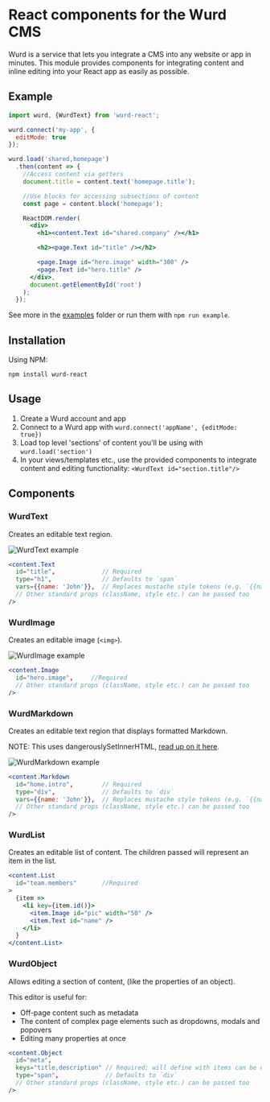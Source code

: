 # React components for the Wurd CMS
Wurd is a service that lets you integrate a CMS into any website or app in minutes.  This module provides components for integrating content and inline editing into your React app as easily as possible.


## Example
```jsx
import wurd, {WurdText} from 'wurd-react';

wurd.connect('my-app', {
  editMode: true
});

wurd.load('shared,homepage')
  .then(content => {
    //Access content via getters
    document.title = content.text('homepage.title');

    //Use blocks for accessing subsections of content
    const page = content.block('homepage');

    ReactDOM.render(
      <div>
        <h1><content.Text id="shared.company" /></h1>

        <h2><page.Text id="title" /></h2>

        <page.Image id="hero.image" width="300" />
        <page.Text id="hero.title" />
      </div>, 
      document.getElementById('root')
    );
  });
```

See more in the [examples](https://github.com/wurdcms/wurd-react/tree/master/examples) folder or run them with `npm run example`.


## Installation
Using NPM:
```
npm install wurd-react
```

## Usage
1. Create a Wurd account and app
2. Connect to a Wurd app with `wurd.connect('appName', {editMode: true})`
3. Load top level 'sections' of content you'll be using with `wurd.load('section')`
4. In your views/templates etc., use the provided components to integrate content and editing functionality: `<WurdText id="section.title"/>`


## Components
### WurdText
Creates an editable text region.

![WurdText example](https://wurdcms.github.io/images/text-vars.gif)

```jsx
<content.Text
  id="title",             // Required
  type="h1",              // Defaults to `span` 
  vars={{name: 'John'}},  // Replaces mustache style tokens (e.g. `{{name}}`) with the given data
  // Other standard props (className, style etc.) can be passed too
/>
```

### WurdImage
Creates an editable image (`<img>`).

![WurdImage example](https://wurdcms.github.io/images/image.gif)

```jsx
<content.Image
  id="hero.image",     //Required
  // Other standard props (className, style etc.) can be passed too
/>
```

### WurdMarkdown
Creates an editable text region that displays formatted Markdown.

NOTE: This uses dangerouslySetInnerHTML, [read up on it here](https://facebook.github.io/react/docs/dom-elements.html#dangerouslysetinnerhtml).

![WurdMarkdown example](https://wurdcms.github.io/images/markdown.gif)

```jsx
<content.Markdown
  id="home.intro",        // Required
  type="div",             // Defaults to `div`
  vars={{name: 'John'}},  // Replaces mustache style tokens (e.g. `{{name}}`) with the given data
  // Other standard props (className, style etc.) can be passed too
/>
```

### WurdList
Creates an editable list of content. The children passed will represent an item in the list.

```jsx
<content.List 
  id="team.members"       //Required
>
  {item => 
    <li key={item.id()}>
      <item.Image id="pic" width="50" />
      <item.Text id="name" />
    </li>
  }
</content.List>
```


### WurdObject
Allows editing a section of content, (like the properties of an object).

This editor is useful for:
- Off-page content such as metadata
- The content of complex page elements such as dropdowns, modals and popovers
- Editing many properties at once

```jsx
<content.Object
  id="meta",
  keys="title,description" // Required; will define with items can be edited
  type="span",             // Defaults to `div`
  // Other standard props (className, style etc.) can be passed too
/>
```
